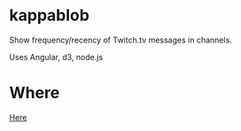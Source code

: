 # kappablob
Show frequency/recency of Twitch.tv messages in channels.

Uses Angular, d3, node.js

# Where
<a href="http://kappa.hamjack.com">Here</a>
